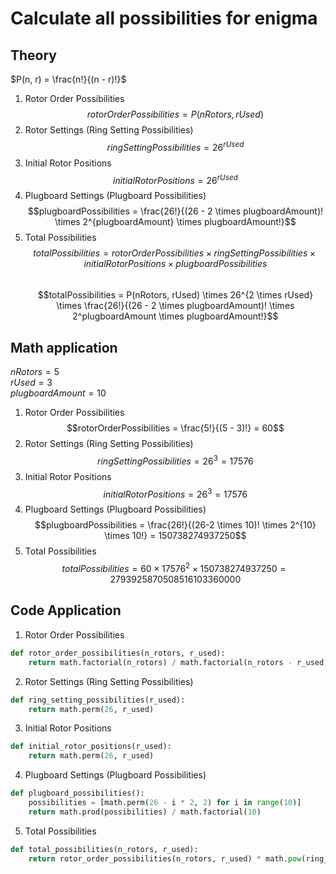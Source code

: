 # Calculate all possibilities for enigma

## Theory
$P(n, r) = \frac{n!}{(n - r)!}$
1. Rotor Order Possibilities
$$rotorOrderPossibilities = P(nRotors, rUsed)$$
2. Rotor Settings (Ring Setting Possibilities)
$$ringSettingPossibilities = 26^{rUsed}$$
3. Initial Rotor Positions
$$initialRotorPositions = 26^{rUsed}$$
4. Plugboard Settings (Plugboard Possibilities)
$$plugboardPossibilities = \frac{26!}{(26 - 2 \times plugboardAmount)! \times 2^{plugboardAmount} \times plugboardAmount!}$$
5. Total Possibilities
$$totalPossibilities = rotorOrderPossibilities \times ringSettingPossibilities \times initialRotorPositions \times plugboardPossibilities$$\
$$totalPossibilities = P(nRotors, rUsed) \times 26^{2 \times rUsed} \times \frac{26!}{(26 - 2 \times plugboardAmount)! \times 2^plugboardAmount \times plugboardAmount!}$$

## Math application
$nRotors = 5$\
$rUsed = 3$\
$plugboardAmount = 10$
1. Rotor Order Possibilities
$$rotorOrderPossibilities = \frac{5!}{(5 - 3)!} = 60$$
2. Rotor Settings (Ring Setting Possibilities)
$$ringSettingPossibilities = 26^{3} = 17576$$
3. Initial Rotor Positions
$$initialRotorPositions = 26^{3} = 17576$$
4. Plugboard Settings (Plugboard Possibilities)
$$plugboardPossibilities = \frac{26!}{(26-2 \times 10)! \times 2^{10} \times 10!} = 150738274937250$$
5. Total Possibilities
$$totalPossibilities = 60 \times 17576^2 \times 150738274937250 = 2793925870508516103360000$$

## Code Application

1. Rotor Order Possibilities
```python
def rotor_order_possibilities(n_rotors, r_used):
    return math.factorial(n_rotors) / math.factorial(n_rotors - r_used)
```

2. Rotor Settings (Ring Setting Possibilities)
```python
def ring_setting_possibilities(r_used):
    return math.perm(26, r_used)
```

3. Initial Rotor Positions
```python
def initial_rotor_positions(r_used):
    return math.perm(26, r_used)
```

4. Plugboard Settings (Plugboard Possibilities)
```python
def plugboard_possibilities():
    possibilities = [math.perm(26 - i * 2, 2) for i in range(10)]
    return math.prod(possibilities) / math.factorial(10)
```

5. Total Possibilities
```python
def total_possibilities(n_rotors, r_used):
    return rotor_order_possibilities(n_rotors, r_used) * math.pow(ring_setting_possibilities(r_used), 2) * plugboard_possibilities()
```